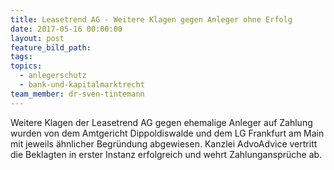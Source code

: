 ```yaml
---
title: Leasetrend AG - Weitere Klagen gegen Anleger ohne Erfolg
date: 2017-05-16 00:00:00
layout: post
feature_bild_path:
tags:
topics:
  - anlegerschutz
  - bank-und-kapitalmarktrecht
team_member: dr-sven-tintemann
---
```



Weitere Klagen der Leasetrend AG gegen ehemalige Anleger auf Zahlung wurden von dem Amtgericht Dippoldiswalde und dem LG Frankfurt am Main mit jeweils &auml;hnlicher Begr&uuml;ndung abgewiesen. Kanzlei AdvoAdvice vertritt die Beklagten in erster Instanz erfolgreich und wehrt Zahlunganspr&uuml;che ab.

&nbsp;